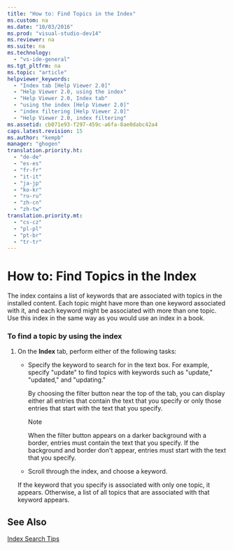 ```yaml
---
title: "How to: Find Topics in the Index"
ms.custom: na
ms.date: "10/03/2016"
ms.prod: "visual-studio-dev14"
ms.reviewer: na
ms.suite: na
ms.technology: 
  - "vs-ide-general"
ms.tgt_pltfrm: na
ms.topic: "article"
helpviewer_keywords: 
  - "Index tab [Help Viewer 2.0]"
  - "Help Viewer 2.0, using the index"
  - "Help Viewer 2.0, Index tab"
  - "using the index [Help Viewer 2.0]"
  - "index filtering [Help Viewer 2.0]"
  - "Help Viewer 2.0, index filtering"
ms.assetid: cb071e93-f297-459c-a6fa-8ae0dabc42a4
caps.latest.revision: 15
ms.author: "kempb"
manager: "ghogen"
translation.priority.ht: 
  - "de-de"
  - "es-es"
  - "fr-fr"
  - "it-it"
  - "ja-jp"
  - "ko-kr"
  - "ru-ru"
  - "zh-cn"
  - "zh-tw"
translation.priority.mt: 
  - "cs-cz"
  - "pl-pl"
  - "pt-br"
  - "tr-tr"
---
```

# How to: Find Topics in the Index
The index contains a list of keywords that are associated with topics in the installed content. Each topic might have more than one keyword associated with it, and each keyword might be associated with more than one topic. Use this index in the same way as you would use an index in a book.  
  
### To find a topic by using the index  
  
1.  On the **Index** tab, perform either of the following tasks:  
  
    -   Specify the keyword to search for in the text box. For example, specify "update" to find topics with keywords such as "update," "updated," and "updating."  
  
         By choosing the filter button near the top of the tab, you can display either all entries that contain the text that you specify or only those entries that start with the text that you specify.  
  
        > [!NOTE]
        >  When the filter button appears on a darker background with a border, entries must contain the text that you specify. If the background and border don't appear, entries must start with the text that you specify.  
  
    -   Scroll through the index, and choose a keyword.  
  
     If the keyword that you specify is associated with only one topic, it appears. Otherwise, a list of all topics that are associated with that keyword appears.  
  
## See Also  
 [Index Search Tips](../VS_IDE/index-search-tips.md)